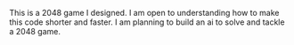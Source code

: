 This is a 2048 game I designed.
I am open to understanding how to make this code shorter and faster.
I am planning to build an ai to solve and tackle a 2048 game.
